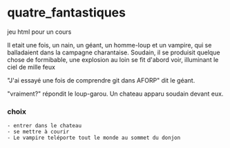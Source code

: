 # quatre_fantastiques
jeu html pour un cours

Il etait une fois, un nain, un géant, un homme-loup et un vampire, qui se
balladaient dans la campagne charantaise. Soudain, il se produisit quelque
chose de formibable, une explosion au loin se fit d'abord voir, illuminant le
ciel de mille feux

"J'ai essayé une fois de comprendre git dans AFORP" dit le géant.

"vraiment?" répondit le loup-garou. Un chateau apparu soudain devant eux.

### choix
    - entrer dans le chateau
    - se mettre à courir
    - Le vampire teléporte tout le monde au sommet du donjon

